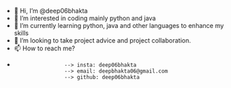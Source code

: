 - 👋 Hi, I’m @deep06bhakta
- 👀 I’m interested in coding mainly python and java
- 🌱 I’m currently learning python, java and other languages to enhance my skills
- 💞️ I’m looking to take project advice and project collaboration.
- 📫 How to reach me?
-                     --> insta: deep06bhakta 
                      --> email: deepbhakta06@gmail.com
                      --> github: deep06bhakta
                      
